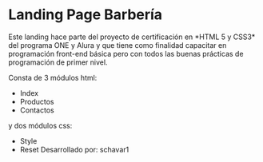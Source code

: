 <h1>Landing Page Barbería</h1>
Este landing hace parte del proyecto de certificación en *HTML 5 y CSS3* del programa ONE y Alura y que tiene como finalidad capacitar en programación front-end básica pero con todos las buenas prácticas de programación de primer nivel.

Consta de 3 módulos html:
- Index
- Productos
- Contactos

y dos módulos css:
- Style
- Reset
Desarrollado por:
schavar1






